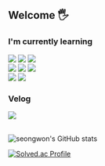 ## Welcome 🖐️

### I'm currently learning
<div>
	<img src="https://img.shields.io/badge/React-20232A?style=for-the-badge&logo=react&logoColor=61DAFB" />
	<img src="https://img.shields.io/badge/JavaScript-F7DF1E?style=for-the-badge&logo=JavaScript&logoColor=white" />
	<img src="https://img.shields.io/badge/TypeScript-007ACC?style=for-the-badge&logo=typescript&logoColor=white" /><br/>
	<img src="https://img.shields.io/badge/styled--components-DB7093?style=for-the-badge&logo=styled-components&logoColor=white" />
 	<img src="https://img.shields.io/badge/HTML-239120?style=for-the-badge&logo=html5&logoColor=white" />
	<img src="https://img.shields.io/badge/CSS-239120?&style=for-the-badge&logo=css3&logoColor=white" /><br/>
	<img src="https://img.shields.io/badge/Python-14354C?style=for-the-badge&logo=python&logoColor=white" />
	<img src="https://img.shields.io/badge/GIT-E44C30?style=for-the-badge&logo=git&logoColor=white" />
</div>


### Velog

<div>
	<a href="https://velog.io/@seongwon__105/posts">
	<img src="https://velog-readme-stats.vercel.app/api/badge?name=Velog"/>
	</a>
</div><br/>

![seongwon's GitHub stats](https://github-readme-stats.vercel.app/api?username=seongwon030&theme=default&show_icons=true)

[![Solved.ac Profile](http://mazassumnida.wtf/api/v2/generate_badge?boj=seongwon0903)](https://solved.ac/seongwon0903/)
